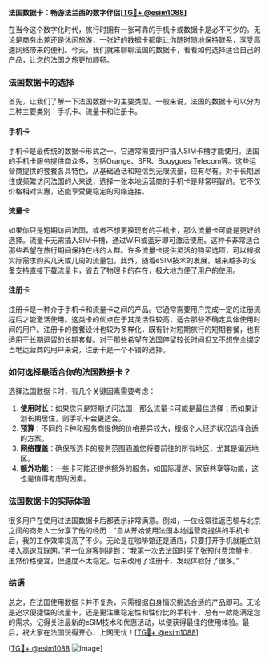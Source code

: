 **法国数据卡：畅游法兰西的数字伴侣[[TG💪+ @esim1088](https://t.me/s/esim1088)]**

在当今这个数字化时代，旅行时拥有一张可靠的手机卡或数据卡是必不可少的。无论是商务出差还是休闲旅游，一张好的数据卡都能让你随时随地保持联系，享受高速网络带来的便利。今天，我们就来聊聊法国的数据卡，看看如何选择适合自己的产品，让您的法国之旅更加顺畅。

### 法国数据卡的选择

首先，让我们了解一下法国数据卡的主要类型。一般来说，法国的数据卡可以分为三种主要类别：手机卡、流量卡和注册卡。

#### 手机卡

手机卡是最传统的数据卡形式之一。它通常需要用户插入SIM卡槽才能使用。法国的手机卡服务提供商众多，包括Orange、SFR、Bouygues Telecom等。这些运营商提供的套餐各具特色，从基础通话和短信到无限流量，应有尽有。对于长期居住或频繁访问法国的人来说，选择一张本地运营商的手机卡是非常明智的。它不仅价格相对实惠，还能享受更稳定的网络连接。

#### 流量卡

如果你只是短期访问法国，或者不想更换现有的手机卡，那么流量卡可能是更好的选择。流量卡无需插入SIM卡槽，通过WiFi或蓝牙即可激活使用。这种卡非常适合那些希望在旅行期间保持在线的人群。许多流量卡提供灵活的购买选项，可以根据实际需求购买几天或几周的流量包。此外，随着eSIM技术的发展，越来越多的设备支持直接下载流量卡，省去了物理卡的存在，极大地方便了用户的使用。

#### 注册卡

注册卡是一种介于手机卡和流量卡之间的产品。它通常需要用户完成一定的注册流程后才能激活使用。这类卡的优点在于其灵活性较高，适合那些不确定具体使用时间的用户。注册卡的套餐设计也较为多样化，既有针对短期旅行的短期套餐，也有适用于长期逗留的长期套餐。对于那些希望在法国停留较长时间但又不想完全绑定当地运营商的用户来说，注册卡是一个不错的选择。

### 如何选择最适合你的法国数据卡？

选择法国数据卡时，有几个关键因素需要考虑：

1. **使用时长**：如果您只是短期访问法国，那么流量卡可能是最佳选择；而如果计划长期居住，则手机卡会更适合。
2. **预算**：不同的卡种和服务商提供的价格差异较大，根据个人经济状况选择合适的方案。
3. **网络覆盖**：确保所选卡的服务范围涵盖您将要前往的所有地区，尤其是偏远地区。
4. **额外功能**：一些卡可能还提供额外的服务，如国际漫游、家庭共享等功能，这也是值得考虑的因素。

### 法国数据卡的实际体验

很多用户在使用过法国数据卡后都表示非常满意。例如，一位经常往返巴黎与北京之间的商务人士分享了他的经历：“自从开始使用法国本地运营商提供的手机卡后，我的工作效率提高了不少。无论是在咖啡馆还是酒店，只要打开手机就能立刻接入高速互联网。”另一位游客则提到：“我第一次去法国时买了张预付费流量卡，虽然价格便宜，但速度不太稳定。后来改用了注册卡，发现体验好了很多。”

### 结语

总之，在法国使用数据卡并不复杂，只需根据自身情况挑选合适的产品即可。无论是追求便捷性的流量卡，还是更注重稳定性和性价比的手机卡，总有一款能满足您的需求。记得关注最新的eSIM技术和优惠活动，以便获得最佳的使用体验。最后，祝大家在法国玩得开心，上网无忧！[[TG💪+ @esim1088](https://t.me/s/esim1088)]

[[TG💪+ @esim1088](https://t.me/s/esim1088) ![Image](https://i.postimg.cc/4NQfJmqS/Snipaste-2025-05-13-00-14-12.png)]